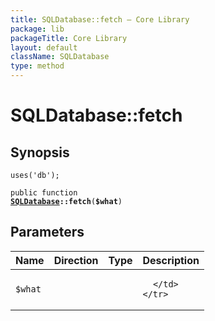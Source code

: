 ```yaml
---
title: SQLDatabase::fetch — Core Library
package: lib
packageTitle: Core Library
layout: default
className: SQLDatabase
type: method
---
```


# SQLDatabase::fetch

## Synopsis

<code>uses('db');</code>

<code>public function <b><a href="SQLDatabase">SQLDatabase</a>::fetch</b>(<b>$what</b>)</code>

## Parameters

<table>
  <thead>
    <tr>
      <th>Name</th>
      <th>Direction</th>
      <th>Type</th>
      <th>Description</th>
    </tr>
  </thead>
  <tbody>
    <tr>
      <td><code>$what</code>
      <td><i></i></td>
      <td></td>
      <td>

      </td>
    </tr>
  </tbody>
</table>

